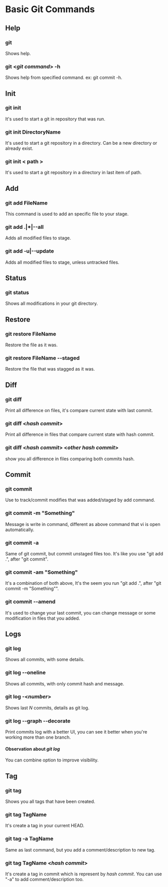 # Basic Git Commands

## Help
### git
Shows help.

### git <_git command_> -h
Shows help from specified command. ex: git commit -h.

## Init
### git init
It's used to start a git in repository that was run.

### git init DirectoryName
It's used to start a git repository in a directory. Can be a new directory or already exist.

### git init < path >
It's used to start a git repository in a directory in last item of path.

## Add
### git add FileName
This command is used to add an specific file to your stage.

### git add .|*|--all
Adds all modified files to stage.

### git add -u|--update
Adds all modified files to stage, unless untracked files.

## Status
### git status
Shows all modifications in your git directory.

## Restore
### git restore FileName
Restore the file as it was.

### git restore FileName --staged
Restore the file that was stagged as it was.

## Diff
### git diff
Print all difference on files, it's compare current state with last commit.

### git diff <_hash commit_>
Print all difference in files that compare current state with hash commit.

### git diff <_hash commit_> <_other hash commit_>
show you all difference in files comparing both commits hash.

## Commit
### git commit
Use to track/commit modifies that was added/staged by add command.

### git commit -m "Something"
Message is write in command, different as above command that vi is open automatically.

### git commit -a
Same of git commit, but commit unstaged files too. It's like you use "git add .", after "git commit".

### git commit -am "Something"
It's a combination of both above, It's the seem you run "git add .", after "git commit -m "Something"".

### git commit --amend
It's used to change your last commit, you can change message or some modification in files that you added.

## Logs
### git log
Shows all commits, with some details.

### git log --oneline
Shows all commits, with only commit hash and message.

### git log -<_number_>
Shows last _N_ commits, details as git log.

### git log --graph --decorate
Print commits log with a better UI, you can see it better when you're working more than one branch.

#### Observation about _git log_
You can combine option to improve visibility.

## Tag
### git tag
Shows you all tags that have been created.

### git tag TagName
It's create a tag in your current HEAD.

### git tag -a TagName
Same as last command, but you add a comment/description to new tag.

### git tag TagName <_hash commit_>
It's create a tag in commit which is represent by _hash commit_. You can use "-a" to add comment/description too.
